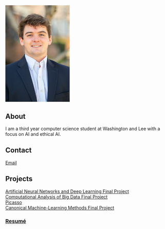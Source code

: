 
<img src="profile.jpeg" alt="Photo" width="200"/>

## About

I am a third year computer science student at Washington and Lee with a focus on AI and ethical AI.

## Contact
[Email](mailto:tuckert23@mail.wlu.edu)

## Projects

[Artificial Neural Networks and Deep Learning Final Project](https://tuckert23.github.io/ANN-Final-Project)\
[Computational Analysis of Big Data Final Project](https://tuckert23.github.io/Big-Data-Final-Project)\
[Picasso](https://tuckert23.github.io/Picasso)\
[Canonical Machine-Learning Methods Final Project](https://tuckert23.github.io/final_project)


### [Resumé](https://www.google.com)
